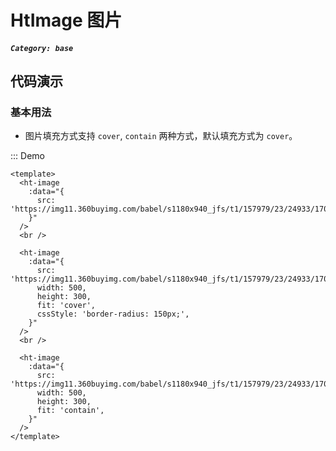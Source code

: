 # HtImage 图片

##### `Category: base`


## 代码演示

### 基本用法

- 图片填充方式支持 `cover`, `contain` 两种方式，默认填充方式为 `cover`。

::: Demo
```vue demo
<template>
  <ht-image
    :data="{
      src: 'https://img11.360buyimg.com/babel/s1180x940_jfs/t1/157979/23/24933/170822/61d81108E1cd6a5c7/9baaa560e1d5a871.jpg.webp',
    }"
  />
  <br />

  <ht-image
    :data="{
      src: 'https://img11.360buyimg.com/babel/s1180x940_jfs/t1/157979/23/24933/170822/61d81108E1cd6a5c7/9baaa560e1d5a871.jpg.webp',
      width: 500,
      height: 300,
      fit: 'cover',
      cssStyle: 'border-radius: 150px;',
    }"
  />
  <br />

  <ht-image
    :data="{
      src: 'https://img11.360buyimg.com/babel/s1180x940_jfs/t1/157979/23/24933/170822/61d81108E1cd6a5c7/9baaa560e1d5a871.jpg.webp',
      width: 500,
      height: 300,
      fit: 'contain',
    }"
  />
</template>
```